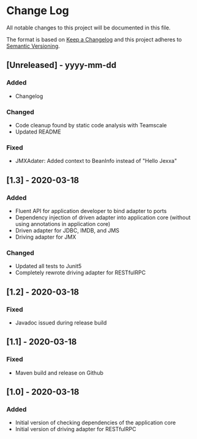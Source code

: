 
# Change Log
All notable changes to this project will be documented in this file.
 
The format is based on [Keep a Changelog](http://keepachangelog.com/)
and this project adheres to [Semantic Versioning](http://semver.org/).
 
## [Unreleased] - yyyy-mm-dd
 
### Added
- Changelog

 
### Changed
- Code cleanup found by static code analysis with Teamscale
- Updated README

### Fixed
- JMXAdater: Added context to BeanInfo instead of "Hello Jexxa"


## [1.3] - 2020-03-18
 
### Added
- Fluent API for application developer to bind adapter to ports 
- Dependency injection of driven adapter into application core (without using annotations in application core)   
- Driven adapter for JDBC, IMDB, and JMS
- Driving adapter for JMX
   
### Changed
- Updated all tests to Junit5
- Completely rewrote driving adapter for RESTfulRPC
 
## [1.2] - 2020-03-18
 
### Fixed
- Javadoc issued during release build  
 
## [1.1] - 2020-03-18
 
### Fixed
- Maven build and release on Github
  
 
## [1.0] - 2020-03-18
 
### Added
- Initial version of checking dependencies of the application core 
- Initial version of driving adapter for RESTfulRPC  
   
